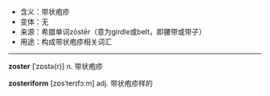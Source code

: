 
- <span class="definition">含义：带状疱疹</span>
- <span class="definition">变体：无</span>
- <span class="definition">来源：希腊单词zōstēr（意为girdle或belt，即腰带或带子）</span>
- <span class="definition">用途：构成带状疱疹相关词汇</span>

---

<span class="vocabulary">**zoster**</span> [ˈzɒstə(r)] n. 带状疱疹

<span class="vocabulary">**zosteriform**</span> [zɒsˈterɪfɔːm] adj. 带状疱疹样的
